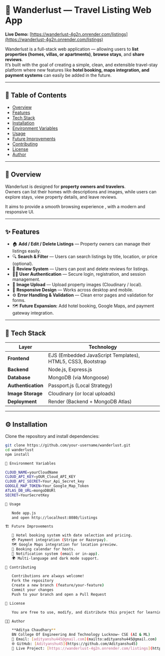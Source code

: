 # 🏡 Wanderlust — Travel Listing Web App

**Live Demo:** [https://wanderlust-4g2n.onrender.com/listings](https://wanderlust-4g2n.onrender.com/listings)

Wanderlust is a full-stack web application  — allowing users to **list properties (homes, villas, or apartments)**, **browse stays**, and **share reviews**.  
It’s built with the goal of creating a simple, clean, and extensible travel-stay platform where new features like **hotel booking, maps integration, and payment systems** can easily be added in the future.

---

## 🧭 Table of Contents

- [Overview](#overview)
- [Features](#features)
- [Tech Stack](#tech-stack)
- [Installation](#installation)
- [Environment Variables](#environment-variables)
- [Usage](#usage)
- [Future Improvements](#future-improvements)
- [Contributing](#contributing)
- [License](#license)
- [Author](#author)

---

## 📖 Overview

Wanderlust is designed for **property owners and travelers**.  
Owners can list their homes with descriptions and images, while users can explore stays, view property details, and leave reviews.  

It aims to provide a smooth browsing experience , with a modern and responsive UI.

---

## ✨ Features

- 🏠 **Add / Edit / Delete Listings** — Property owners can manage their listings easily.  
- 🔍 **Search & Filter** — Users can search listings by title, location, or price (optional).  
- 💬 **Review System** — Users can post and delete reviews for listings.  
- 🧑‍💻 **User Authentication** — Secure login, registration, and session management.  
- 📸 **Image Upload** — Upload property images (Cloudinary / local).  
- 📱 **Responsive Design** — Works across desktop and mobile.  
- ⚙️ **Error Handling & Validation** — Clean error pages and validation for forms.  
- 🗺️ **Future Expansion:** Add hotel booking, Google Maps, and payment gateway integration.

---

## 🧰 Tech Stack

| Layer | Technology |
|-------|-------------|
| **Frontend** | EJS (Embedded JavaScript Templates), HTML5, CSS3, Bootstrap |
| **Backend** | Node.js, Express.js |
| **Database** | MongoDB (via Mongoose) |
| **Authentication** | Passport.js (Local Strategy) |
| **Image Storage** | Cloudinary (or local uploads) |
| **Deployment** | Render (Backend + MongoDB Atlas) |

---
## ⚙️ Installation

Clone the repository and install dependencies:

```bash
git clone https://github.com/your-username/wanderlust.git
cd wanderlust
npm install

🔐 Environment Variables

CLOUD_NAME=yourCloudName
CLOUD_API_KEY=yOUR_Cloud_API_KEY
CLOUD_API_SECRET=Your_Api_Secret_key
GOOGLE_MAP_TOKEN=Your_Google_Map_Token
ATLAS_DB_URL=mongoDBURl
SECRET=YourSecretKey

🚀 Usage

   Node app.js
   and open http://localhost:8080/listings

🏗️ Future Improvements

   🏨 Hotel booking system with date selection and pricing.
   💳 Payment integration (Stripe or Razorpay).
   🗺️ Google Maps integration for location preview.
   📆 Booking calendar for hosts.
   📨 Notification system (email or in-app).
   🌍 Multi-language and dark mode support.

🤝 Contributing

   Contributions are always welcome!
   Fork the repository
   Create a new branch (feature/your-feature)
   Commit your changes
   Push to your branch and open a Pull Request

🪪 License

   You are free to use, modify, and distribute this project for learning or personal purposes.

👨‍💻 Author

   **Aditya Chaudhary**  
   BN College Of Engineering And Technology Lucknow– CSE (AI & ML)
   📧 Email: [adityanshu445@gmail.com](mailto:adityanshu445@gmail.com)  
   🌐 GitHub: [Adityanshu45](https://github.com/Adityanshu45)  
   🚀 Live Project: [https://wanderlust-4g2n.onrender.com/listings](https://wanderlust-4g2n.onrender.com/listings)

